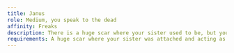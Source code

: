 ```yaml
---
title: Janus
role: Medium, you speak to the dead
affinity: Freaks
description: There is a huge scar where your sister used to be, but you never lost her. You can feel her, she whispers to you from the other side and she delivers messages. You wait eagerly to join your sister, but you have not yet fulfilled your purpose.
requirements: A huge scar where your sister was attached and acting as a medium
---
```

